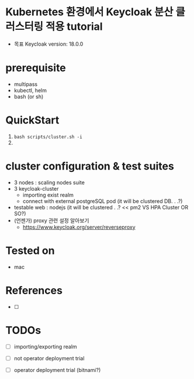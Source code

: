 # Kubernetes 환경에서 Keycloak 분산 클러스터링 적용 tutorial

- 목표 Keycloak version: 18.0.0

# prerequisite
- multipass
- kubectl, helm
- bash (or sh)
# QuickStart

1. `bash scripts/cluster.sh -i`
2. 

# cluster configuration & test suites
- 3 nodes : scaling nodes suite
- 3 keycloak-cluster
  - importing exist realm
  - connect with external postgreSQL pod (it will be clustered DB. . .?)
- testable web : nodejs (it will be clustered . .? << pm2 VS HPA Cluster OR SO?) 
- (언젠가) proxy 관련 설정 알아보기
  - https://www.keycloak.org/server/reverseproxy

# Tested on
- mac

# References
- [ ]  

# TODOs
- [ ] importing/exporting realm
- [ ] not operator deployment trial
- [ ] operator deployment trial (bitnami?)

